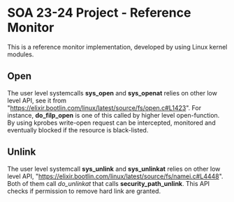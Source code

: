 # SOA 23-24 Project - Reference Monitor
This is a reference monitor implementation, developed by using Linux kernel modules. <br />
## Open
The user level systemcalls **sys_open** and **sys_openat** relies on other low level API, see it from "https://elixir.bootlin.com/linux/latest/source/fs/open.c#L1423". For instance, **do_filp_open** is one of this called by higher level open-function. By using kprobes write-open request can be intercepted, monitored and eventually blocked if the resource is black-listed. <br />
## Unlink
The user level systemcall **sys_unlink** and **sys_unlinkat** relies on other low level API, "https://elixir.bootlin.com/linux/latest/source/fs/namei.c#L4448". Both of them call *do_unlinkat* that calls **security_path_unlink**. This API checks if permission to remove hard link are granted. 
